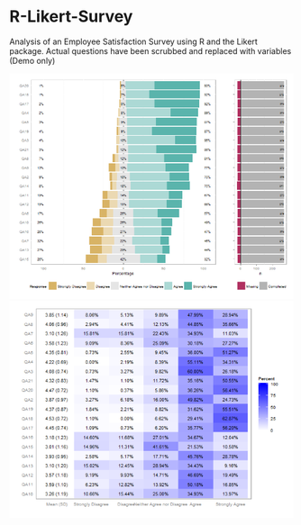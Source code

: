 # R-Likert-Survey
Analysis of an Employee Satisfaction Survey using R and the Likert package.
Actual questions have been scrubbed and replaced with variables (Demo only)

![Alt Text](https://github.com/timothymartin76/R-Likert-Survey/blob/master/R_Likert_Survey_screenshot.png)
![Alt Text](https://github.com/timothymartin76/R-Likert-Survey/blob/master/Likert_Heatmap.png)


